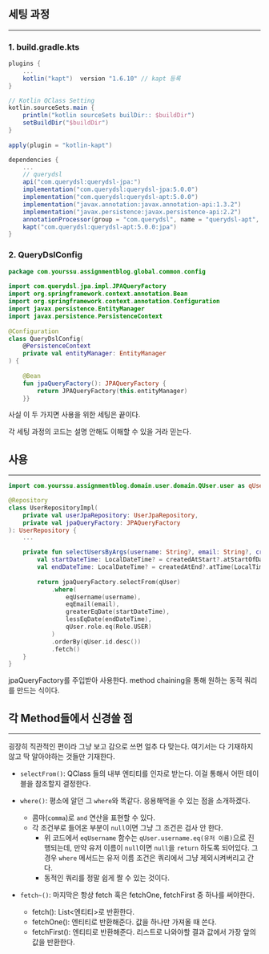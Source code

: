 ## 세팅 과정
---
### 1. build.gradle.kts
```groovy
plugins {
	...
	kotlin("kapt")  version "1.6.10" // kapt 등록
}

// Kotlin QClass Setting  
kotlin.sourceSets.main {  
    println("kotlin sourceSets builDir:: $buildDir")  
    setBuildDir("$buildDir")  
}  
  
apply(plugin = "kotlin-kapt")

dependencies {
	...
	// querydsl  
	api("com.querydsl:querydsl-jpa:")  
	implementation("com.querydsl:querydsl-jpa:5.0.0")  
	implementation("com.querydsl:querydsl-apt:5.0.0")  
	implementation("javax.annotation:javax.annotation-api:1.3.2")  
	implementation("javax.persistence:javax.persistence-api:2.2")  
	annotationProcessor(group = "com.querydsl", name = "querydsl-apt", classifier = "jpa")  
	kapt("com.querydsl:querydsl-apt:5.0.0:jpa")
}
```

### 2. QueryDslConfig
```kotlin
package com.yourssu.assignmentblog.global.common.config  
  
import com.querydsl.jpa.impl.JPAQueryFactory  
import org.springframework.context.annotation.Bean  
import org.springframework.context.annotation.Configuration  
import javax.persistence.EntityManager  
import javax.persistence.PersistenceContext  
  
@Configuration  
class QueryDslConfig(  
    @PersistenceContext  
    private val entityManager: EntityManager  
) {  
  
    @Bean  
    fun jpaQueryFactory(): JPAQueryFactory {  
        return JPAQueryFactory(this.entityManager)  
    }}
```

사실 이 두 가지면 사용을 위한 세팅은 끝이다.

각 세팅 과정의 코드는 설명 안해도 이해할 수 있을 거라 믿는다.

## 사용
---
```kotlin
import com.yourssu.assignmentblog.domain.user.domain.QUser.user as qUser

@Repository  
class UserRepositoryImpl(  
    private val userJpaRepository: UserJpaRepository,  
    private val jpaQueryFactory: JPAQueryFactory  
): UserRepository {
	...

	private fun selectUsersByArgs(username: String?, email: String?, createdAtStart: LocalDate?, createdAtEnd: LocalDate?): List<User>? {  
	    val startDateTime: LocalDateTime? = createdAtStart?.atStartOfDay()  
	    val endDateTime: LocalDateTime? = createdAtEnd?.atTime(LocalTime.MAX)  
	  
	    return jpaQueryFactory.selectFrom(qUser)  
	        .where(  
	            eqUsername(username),  
	            eqEmail(email),  
	            greaterEqDate(startDateTime),  
	            lessEqDate(endDateTime),  
	            qUser.role.eq(Role.USER)  
	        )        
	        .orderBy(qUser.id.desc())  
	        .fetch()  
	}
}
```

jpaQueryFactory를 주입받아 사용한다. method chaining을 통해 원하는 동적 쿼리를 만드는 식이다.

## 각 Method들에서 신경쓸 점
---
굉장히 직관적인 편이라 그냥 보고 감으로 쓰면 얼추 다 맞는다.
여기서는 다 기재하지 않고 딱 알아야하는 것들만 기재한다.

- `selectFrom()`: QClass 들의 내부 엔티티를 인자로 받는다. 이걸 통해서 어떤 테이블을 참조할지 결정한다.

- `where()`: 평소에 알던 그 `where`와 똑같다. 응용해먹을 수 있는 점을 소개하겠다. 
	- 콤마(`comma`)로 `and` 연산을 표현할 수 있다. 
	- 각 조건부로 들어온 부분이 `null`이면 그냥 그 조건은 검사 안 한다.
		- 위 코드에서 `eqUsername` 함수는 `qUser.username.eq(유저 이름)`으로 진행되는데, 만약 유저 이름이 `null`이면 `null`을 `return` 하도록 되어있다. 그 경우 `where` 메서드는 유저 이름 조건은 쿼리에서 그냥 제외시켜버리고 간다.
		- 동적인 쿼리를 정말 쉽게 짤 수 있는 것이다.

- `fetch~()`: 마지막은 항상 fetch 혹은 fetchOne, fetchFirst 중 하나를 써야한다.
	- fetch(): List<엔티티>로 반환한다.
	- fetchOne(): 엔티티로 반환해준다. 값을 하나만 가져올 때 쓴다.
	- fetchFirst(): 엔티티로 반환해준다. 리스트로 나와야할 결과 값에서 가장 앞의 값을 반환한다.